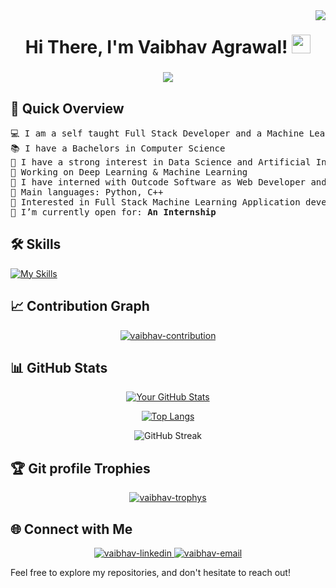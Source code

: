 <img align="right" src="https://visitor-badge.laobi.icu/badge?page_id=vaibhavvagrawall.vaibhavvagrawall" />

<h1 align="center">
Hi There, I'm Vaibhav Agrawal!
	<a href="https://github.com/vaibhavvagrawall" target="_self">
		<img src="https://media.giphy.com/media/hvRJCLFzcasrR4ia7z/giphy.gif" width="30">
	</a>
</h1>

<h3 align="center">
    <img src="https://readme-typing-svg.herokuapp.com/?font=Righteous&size=35&center=true&vCenter=true&width=800&height=70&duration=5000&lines=Web+Developer;AI+|+ML+|+DS+Enthusiast;Data+Analyst;BTech+CS+Student+@+VIT;Ex-Intern+@+KeyNCoders;Ex-Web+Dev+@+Outcode+Software;" />
</h3>

## 🚀 Quick Overview

<pre>
💻 I am a self taught Full Stack Developer and a Machine Learning Developer
📚 I have a Bachelors in Computer Science 
📝 I have a strong interest in Data Science and Artificial Intelligence
🔭 Working on Deep Learning & Machine Learning
🌱 I have interned with Outcode Software as Web Developer and with KeyNCoders as Research Inten
🌟 Main languages: Python, C++
🚩 Interested in Full Stack Machine Learning Application development
💼 I’m currently open for: <b>An Internship</b> 
</pre>

## 🛠️ Skills

[![My Skills](https://skillicons.dev/icons?i=java,python,c,cpp,r,js,html,css,aws,azure,flask,django,php,express,postman,d3,bootstrap,tailwind,react,nextjs,angular,nodejs,vite,firebase,opencv,tensorflow,selenium,postgres,mysql,mongodb,matlab,git,vscode,figma,vercel,heroku,docker,kubernetes,wordpress,arduino,md)](https://skillicons.dev)

## 📈 Contribution Graph

<div align="center">
  <a href="https://github.com/vaibhavvagrawall">
    <img src="https://github-readme-activity-graph.cyclic.app/graph?username=vaibhavvagrawall&theme=radical" alt="vaibhav-contribution" />
  </a>
</div>

## 📊 GitHub Stats

<div align="center">

[![Your GitHub Stats](https://github-readme-stats.vercel.app/api?username=vaibhavvagrawall&show_icons=true&count_private=true&hide=contribs,prs&theme=radical)](https://github.com/vaibhavvagrawall)

[![Top Langs](https://github-readme-stats.vercel.app/api/top-langs/?username=vaibhavvagrawall&layout=compact&theme=radical)](https://github.com/vaibhavvagrawall)

![GitHub Streak](https://github-readme-streak-stats.herokuapp.com/?user=vaibhavvagrawall&theme=radical)

</div>

## :trophy: Git profile Trophies

<p align="center"> <a href="https://github.com/ryo-ma/github-profile-trophy"><img src="https://github-profile-trophy.vercel.app/?username=vaibhavvagrawall&layout=compact&theme=algolia" alt="vaibhav-trophys" /></a> </p>

## 🌐 Connect with Me

<div align="center">
  <a href="https://www.linkedin.com/in/vaibhavvagrawall" target="_blank"  rel="noopener noreferrer">
    <img src="https://img.icons8.com/bubbles/100/000000/linkedin.png" alt="vaibhav-linkedin" />
  </a>
  <a href="mailto:vaibhav.18.agrawal@gmail.com" target="top" rel="noopener noreferrer">
  <img src="https://img.icons8.com/bubbles/100/000000/gmail-new.png" alt="vaibhav-email"/>
  </a>
</div>

Feel free to explore my repositories, and don't hesitate to reach out!

